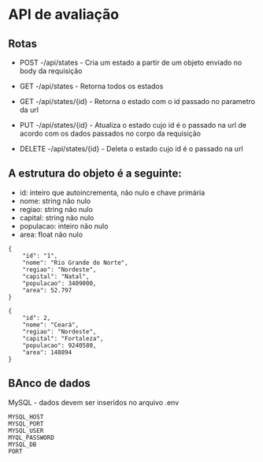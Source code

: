 # API de avaliação

## Rotas

- POST -/api/states - Cria um estado a partir de um objeto enviado no body da requisição

- GET -/api/states - Retorna todos os estados

- GET -/api/states/{id} - Retorna o estado com o id passado no parametro da url

- PUT -/api/states/{id} - Atualiza o estado cujo id é o passado na url de acordo com os dados passados no corpo da requisição

- DELETE -/api/states/{id} - Deleta o estado cujo id é o passado na url

## A estrutura do objeto é a seguinte:

- id: inteiro que autoincrementa, não nulo e chave primária
- nome: string não nulo
- regiao: string não nulo
- capital: string não nulo
- populacao: inteiro não nulo
- area: float não nulo

```
{
    "id": "1",
    "nome": "Rio Grande do Norte",
    "regiao": "Nordeste",
    "capital": "Natal",
    "populacao": 3409000,
    "area": 52.797
}

```

```
{
    "id": 2,
    "nome": "Ceará",
    "regiao": "Nordeste",
    "capital": "Fortaleza",
    "populacao": 9240580,
    "area": 148894
}
```

## BAnco de dados

MySQL - dados devem ser inseridos no arquivo .env

```
MYSQL_HOST
MYSQL_PORT
MYSQL_USER
MYQL_PASSWORD
MYSQL_DB
PORT
```
